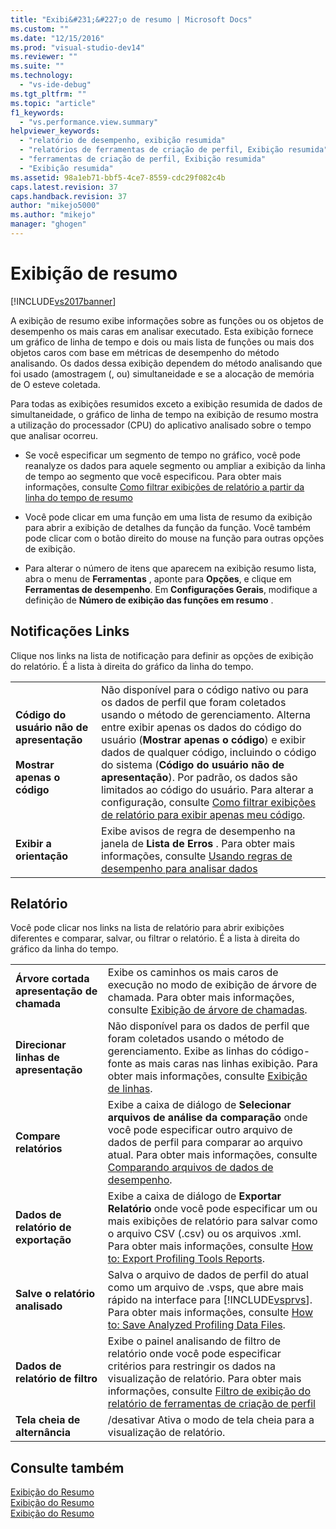 ```yaml
---
title: "Exibi&#231;&#227;o de resumo | Microsoft Docs"
ms.custom: ""
ms.date: "12/15/2016"
ms.prod: "visual-studio-dev14"
ms.reviewer: ""
ms.suite: ""
ms.technology: 
  - "vs-ide-debug"
ms.tgt_pltfrm: ""
ms.topic: "article"
f1_keywords: 
  - "vs.performance.view.summary"
helpviewer_keywords: 
  - "relatório de desempenho, exibição resumida"
  - "relatórios de ferramentas de criação de perfil, Exibição resumida"
  - "ferramentas de criação de perfil, Exibição resumida"
  - "Exibição resumida"
ms.assetid: 98a1eb71-bbf5-4ce7-8559-cdc29f082c4b
caps.latest.revision: 37
caps.handback.revision: 37
author: "mikejo5000"
ms.author: "mikejo"
manager: "ghogen"
---
```

# Exibi&#231;&#227;o de resumo
[!INCLUDE[vs2017banner](../code-quality/includes/vs2017banner.md)]

A exibição de resumo exibe informações sobre as funções ou os objetos de desempenho os mais caras em analisar executado.  Esta exibição fornece um gráfico de linha de tempo e dois ou mais lista de funções ou mais dos objetos caros com base em métricas de desempenho do método analisando.  Os dados dessa exibição dependem do método analisando que foi usado \(amostragem \(, ou\) simultaneidade e se a alocação de memória de O esteve coletada.  
  
 Para todas as exibições resumidos exceto a exibição resumida de dados de simultaneidade, o gráfico de linha de tempo na exibição de resumo mostra a utilização do processador \(CPU\) do aplicativo analisado sobre o tempo que analisar ocorreu.  
  
-   Se você especificar um segmento de tempo no gráfico, você pode reanalyze os dados para aquele segmento ou ampliar a exibição da linha de tempo ao segmento que você especificou.  Para obter mais informações, consulte [Como filtrar exibições de relatório a partir da linha do tempo de resumo](../Topic/How%20to:%20Filter%20Report%20Views%20from%20the%20Summary%20Timeline.md)  
  
-   Você pode clicar em uma função em uma lista de resumo da exibição para abrir a exibição de detalhes da função da função.  Você também pode clicar com o botão direito do mouse na função para outras opções de exibição.  
  
-   Para alterar o número de itens que aparecem na exibição resumo lista, abra o menu de **Ferramentas** , aponte para **Opções**, e clique em **Ferramentas de desempenho**.  Em **Configurações Gerais**, modifique a definição de **Número de exibição das funções em resumo** .  
  
## Notificações Links  
 Clique nos links na lista de notificação para definir as opções de exibição do relatório.  É a lista à direita do gráfico da linha do tempo.  
  
|||  
|-|-|  
|**Código do usuário não de apresentação**<br /><br /> **Mostrar apenas o código**|Não disponível para o código nativo ou para os dados de perfil que foram coletados usando o método de gerenciamento.  Alterna entre exibir apenas os dados do código do usuário \(**Mostrar apenas o código**\) e exibir dados de qualquer código, incluindo o código do sistema \(**Código do usuário não de apresentação**\).  Por padrão, os dados são limitados ao código do usuário.  Para alterar a configuração, consulte [Como filtrar exibições de relatório para exibir apenas meu código](../Topic/How%20to:%20Filter%20Profiling%20Tools%20Report%20Views%20to%20Display%20Just%20My%20Code.md).|  
|**Exibir a orientação**|Exibe avisos de regra de desempenho na janela de **Lista de Erros** .  Para obter mais informações, consulte [Usando regras de desempenho para analisar dados](../profiling/using-performance-rules-to-analyze-data.md)|  
  
## Relatório  
 Você pode clicar nos links na lista de relatório para abrir exibições diferentes e comparar, salvar, ou filtrar o relatório.  É a lista à direita do gráfico da linha do tempo.  
  
|||  
|-|-|  
|**Árvore cortada apresentação de chamada**|Exibe os caminhos os mais caros de execução no modo de exibição de árvore de chamada.  Para obter mais informações, consulte [Exibição de árvore de chamadas](../profiling/call-tree-view.md).|  
|**Direcionar linhas de apresentação**|Não disponível para os dados de perfil que foram coletados usando o método de gerenciamento.  Exibe as linhas do código\-fonte as mais caras nas linhas exibição.  Para obter mais informações, consulte [Exibição de linhas](../profiling/lines-view.md).|  
|**Compare relatórios**|Exibe a caixa de diálogo de **Selecionar arquivos de análise da comparação** onde você pode especificar outro arquivo de dados de perfil para comparar ao arquivo atual.  Para obter mais informações, consulte [Comparando arquivos de dados de desempenho](../profiling/comparing-performance-data-files.md).|  
|**Dados de relatório de exportação**|Exibe a caixa de diálogo de **Exportar Relatório** onde você pode especificar um ou mais exibições de relatório para salvar como o arquivo CSV \(.csv\) ou os arquivos .xml.  Para obter mais informações, consulte [How to: Export Profiling Tools Reports](http://msdn.microsoft.com/pt-br/174b5bd3-df9b-4fd4-88d4-76032ab90451).|  
|**Salve o relatório analisado**|Salva o arquivo de dados de perfil do atual como um arquivo de .vsps, que abre mais rápido na interface para [!INCLUDE[vsprvs](../code-quality/includes/vsprvs_md.md)].  Para obter mais informações, consulte [How to: Save Analyzed Profiling Data Files](http://msdn.microsoft.com/pt-br/0340ddde-caf4-48ac-8af3-d15dcdade556).|  
|**Dados de relatório de filtro**|Exibe o painel analisando de filtro de relatório onde você pode especificar critérios para restringir os dados na visualização de relatório.  Para obter mais informações, consulte [Filtro de exibição do relatório de ferramentas de criação de perfil](../profiling/performance-report-view-filter.md)|  
|**Tela cheia de alternância**|\/desativar Ativa o modo de tela cheia para a visualização de relatório.|  
  
## Consulte também  
 [Exibição do Resumo](../profiling/summary-view-sampling-data.md)   
 [Exibição do Resumo](../profiling/summary-view-instrumentation-data.md)   
 [Exibição do Resumo](../profiling/summary-view-dotnet-memory-data.md)